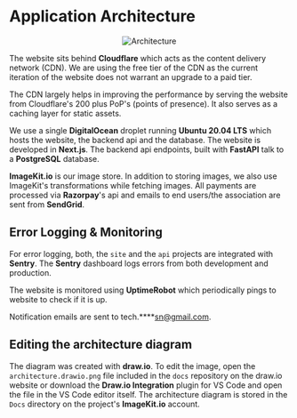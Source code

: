 # Application Architecture

<p align="center"><img src="https://ik.imagekit.io/pwxm960evbp/MES-AA/Docs/architecture_e5CmrsCgPc.png?updatedAt=1631725980316" alt="Architecture"/></p>

The website sits behind **Cloudflare** which acts as the content delivery network (CDN). We are using the free tier of the CDN as the current iteration of the website does not warrant an upgrade to a paid tier.

The CDN largely helps in improving the performance by serving the website from Cloudflare's 200 plus PoP's (points of presence). It also serves as a caching layer for static assets.

We use a single **DigitalOcean** droplet running **Ubuntu 20.04 LTS** which hosts the website, the backend api and the database. The website is developed in **Next.js**. The backend api endpoints, built with **FastAPI** talk to a **PostgreSQL** database.

**ImageKit.io** is our image store. In addition to storing images, we also use ImageKit's transformations while fetching images. All payments are processed via **Razorpay**'s api and emails to end users/the association are sent from **SendGrid**.

## **Error Logging & Monitoring**

For error logging, both, the `site` and the `api` projects are integrated with **Sentry**. The **Sentry** dashboard logs errors from both development and production.

The website is monitored using **UptimeRobot** which periodically pings to website to check if it is up.

Notification emails are sent to tech.\*\*\*\*sn@gmail.com.

## **Editing the architecture diagram**

The diagram was created with **draw.io**. To edit the image, open the `architecture.drawio.png` file included in the `docs` repository on the draw.io website or download the **Draw.io Integration** plugin for VS Code and open the file in the VS Code editor itself. The architecture diagram is stored in the `Docs` directory on the project's **ImageKit.io** account.
